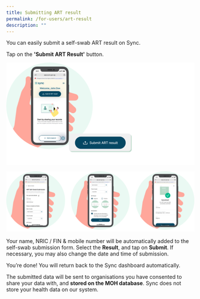 ```yaml
---
title: Submitting ART result
permalink: /for-users/art-result
description: ""
---
```

You can easily submit a self-swab ART result on Sync. 

Tap on the **'Submit ART Result'** button. 

![](/images/ART%20result1.svg)

![](/images/ART%20result2.svg)

Your name, NRIC / FIN & mobile number will be automatically added to the self-swab submission form. Select the **Result**, and tap on **Submit**. If necessary, you may also change the date and time of submission.

You’re done! You will return back to the Sync dashboard automatically. 

The submitted data will be sent to organisations you have consented to share your data with, and **stored on the MOH database**. Sync does not store your health data on our system.